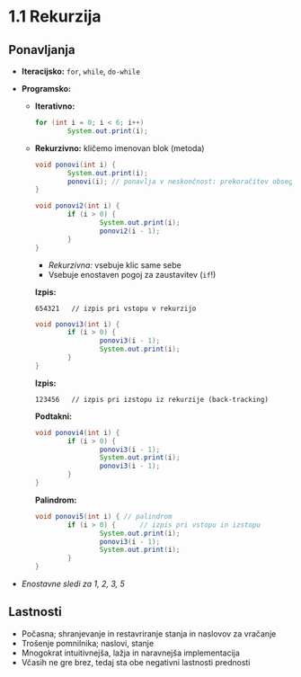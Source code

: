# 1.1 Rekurzija

## Ponavljanja

- **Iteracijsko:** `for`, `while`, `do-while`
- **Programsko:**
    - **Iterativno:**
        ```java
        for (int i = 0; i < 6; i++)
                System.out.print(i);
        ```
    - **Rekurzivno:** kličemo imenovan blok (metoda)
        ```java
        void ponovi(int i) {
                System.out.print(i);
                ponovi(i); // ponavlja v neskončnost: prekoračitev obsega sklada ("stack overflow")
        }
        ```
        ```java
        void ponovi2(int i) {
                if (i > 0) {
                        System.out.print(i);
                        ponovi2(i - 1);
                }
        }
        ```
        - *Rekurzivna:* vsebuje klic same sebe
        - Vsebuje enostaven pogoj za zaustavitev (`if`!)

        **Izpis:**
        ```
        654321   // izpis pri vstopu v rekurzijo
        ```

        ```java
        void ponovi3(int i) {
                if (i > 0) {
                        ponovi3(i - 1);
                        System.out.print(i);
                }
        }
        ```
        **Izpis:**
        ```
        123456   // izpis pri izstopu iz rekurzije (back-tracking)
        ```

        **Podtakni:**
        ```java
        void ponovi4(int i) {
                if (i > 0) {
                        ponovi3(i - 1);
                        System.out.print(i);
                        ponovi3(i - 1);
                }
        }
        ```

        **Palindrom:**
        ```java
        void ponovi5(int i) { // palindrom
                if (i > 0) {      // izpis pri vstopu in izstopu
                        System.out.print(i);
                        ponovi3(i - 1);
                        System.out.print(i);
                }
        }
        ```

- *Enostavne sledi za 1, 2, 3, 5*

## Lastnosti

- Počasna; shranjevanje in restavriranje stanja in naslovov za vračanje
- Trošenje pomnilnika; naslovi, stanje
- Mnogokrat intuitivnejša, lažja in naravnejša implementacija
- Včasih ne gre brez, tedaj sta obe negativni lastnosti prednosti